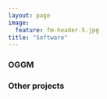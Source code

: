```yaml
---
layout: page
image:
  feature: fm-header-5.jpg
title: "Software"
---
```



### OGGM



### Other projects


